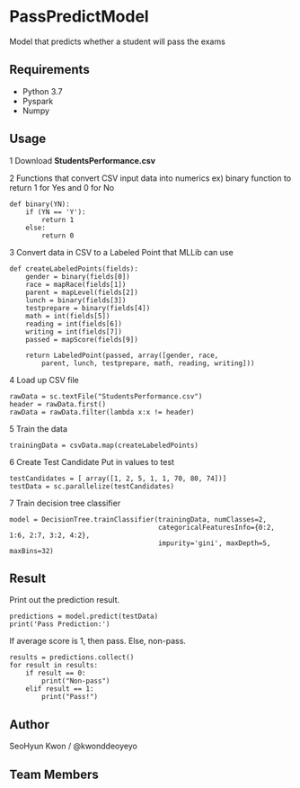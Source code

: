 # PassPredictModel
Model that predicts whether a student will pass the exams

## Requirements
- Python 3.7
- Pyspark
- Numpy

## Usage
1 Download **StudentsPerformance.csv**

2 Functions that convert CSV input data into numerics
ex) binary function to return 1 for Yes and 0 for No
    
    def binary(YN):
        if (YN == 'Y'):
            return 1
        else:
            return 0


3 Convert data in CSV to a Labeled Point that MLLib can use

    def createLabeledPoints(fields):
        gender = binary(fields[0])
        race = mapRace(fields[1])
        parent = mapLevel(fields[2])
        lunch = binary(fields[3])
        testprepare = binary(fields[4])
        math = int(fields[5])
        reading = int(fields[6])
        writing = int(fields[7])
        passed = mapScore(fields[9])

        return LabeledPoint(passed, array([gender, race,
            parent, lunch, testprepare, math, reading, writing]))
   
 
4 Load up CSV file

    rawData = sc.textFile("StudentsPerformance.csv")
    header = rawData.first()
    rawData = rawData.filter(lambda x:x != header)
    

5 Train the data

    trainingData = csvData.map(createLabeledPoints)

6 Create Test Candidate
Put in values to test

    testCandidates = [ array([1, 2, 5, 1, 1, 70, 80, 74])]
    testData = sc.parallelize(testCandidates)
    
7 Train decision tree classifier

    model = DecisionTree.trainClassifier(trainingData, numClasses=2,
                                         categoricalFeaturesInfo={0:2, 1:6, 2:7, 3:2, 4:2},
                                         impurity='gini', maxDepth=5, maxBins=32)
   

## Result
Print out the prediction result.

    predictions = model.predict(testData)
    print('Pass Prediction:')

If average score is 1, then pass. Else, non-pass.

    results = predictions.collect()
    for result in results:
        if result == 0:
            print("Non-pass")
        elif result == 1:
            print("Pass!")

## Author
SeoHyun Kwon / @kwonddeoyeyo

## Team Members
